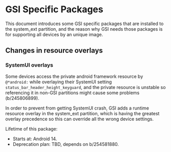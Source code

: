 # GSI Specific Packages

This document introduces some GSI specific packages that are installed to the
system_ext partition, and the reason why GSI needs those packages is for
supporting all devices by an unique image.

## Changes in resource overlays

### SystemUI overlays

Some devices access the private android framework resource by `@*android:`
while overlaying their SystemUI setting `status_bar_header_height_keyguard`,
and the private resource is unstable so referencing it in non-GSI partitions
might cause some problems (b/245806899).

In order to prevent from getting SystemUI crash, GSI adds a runtime resource
overlay in the system_ext partition, which is having the greatest overlay
precedence so this can override all the wrong device settings.

Lifetime of this package:
* Starts at: Android 14.
* Deprecation plan: TBD, depends on b/254581880.
